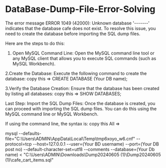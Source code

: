 # DataBase-Dump-File-Error-Solving


The error message ERROR 1049 (42000): Unknown database '-------' indicates that the database cafe does not exist. To resolve this issue, you need to create the database before importing the SQL dump files.

Here are the steps to do this:
1. Open MySQL Command Line:
 Open the MySQL command line tool or any MySQL client that allows you to execute SQL commands (such as MySQL Workbench).


2.Create the Database:
 Execute the following command to create the database:
     copy this =>    CREATE DATABASE (Your DB name);


          
3.Verify the Database Creation:
 Ensure that the database has been created by listing all databases:
     copy this =>  SHOW DATABASES;
          

Last Step:
 Import the SQL Dump Files:
Once the database is created, you can proceed with importing the SQL dump files. You can do this using the MySQL command line or MySQL Workbench.

If using the command line, the syntax is:
    copy this All =>  
    
mysql --defaults-file="C:\Users\ADMIN\AppData\Local\Temp\tmp6xoyo_w6.cnf" --protocol=tcp --host=127.0.0.1 --user=(Your BD username) --port=(Your DB post no) --default-character-set=utf8 --comments --database=(Your Db name) < "C:\Users\ADMIN\Downloads\Dump20240605 (1)\Dump20240605 (1)\cafe_cart_items.sql"

 
